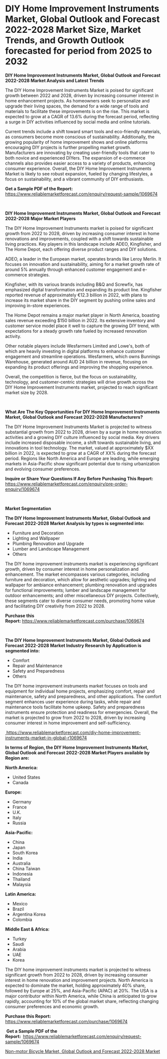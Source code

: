 <p><h1>DIY Home Improvement Instruments Market, Global Outlook and Forecast 2022-2028 Market Size, Market Trends, and Growth Outlook forecasted for period from 2025 to 2032</h1></p><p><strong>DIY Home Improvement Instruments Market, Global Outlook and Forecast 2022-2028 Market Analysis and Latest Trends</strong></p>
<p><p>The DIY Home Improvement Instruments Market is poised for significant growth between 2022 and 2028, driven by increasing consumer interest in home enhancement projects. As homeowners seek to personalize and upgrade their living spaces, the demand for a wide range of tools and materials to facilitate these improvements is on the rise. This market is expected to grow at a CAGR of 13.6% during the forecast period, reflecting a surge in DIY activities influenced by social media and online tutorials.</p><p>Current trends include a shift toward smart tools and eco-friendly materials, as consumers become more conscious of sustainability. Additionally, the growing popularity of home improvement shows and online platforms encouraging DIY projects is further propelling market growth. Manufacturers are innovating by creating user-friendly tools that cater to both novice and experienced DIYers. The expansion of e-commerce channels also provides easier access to a variety of products, enhancing consumer experience. Overall, the DIY Home Improvement Instruments Market is likely to see robust expansion, fueled by changing lifestyles, a focus on sustainability, and a vibrant community of DIY enthusiasts.</p></p>
<p><strong>Get a Sample PDF of the Report:&nbsp;</strong> <a href="https://www.reliablemarketforecast.com/enquiry/request-sample/1069674?utm_campaign=3050&utm_medium=2&utm_source=Github&utm_content=ia&utm_term=21032025&utm_id=diy-home-improvement-instruments-market-global-outlook-and-forecast-2022-2028">https://www.reliablemarketforecast.com/enquiry/request-sample/1069674</a></p>
<p>&nbsp;</p>
<p><strong>DIY Home Improvement Instruments Market, Global Outlook and Forecast 2022-2028 Major Market Players</strong></p>
<p><p>The DIY Home Improvement Instruments market is poised for significant growth from 2022 to 2028, driven by increasing consumer interest in home renovations and improvements, coupled with a shift towards sustainable living practices. Key players in this landscape include ADEO, Kingfisher, and The Home Depot, each offering diverse product ranges and DIY solutions.</p><p>ADEO, a leader in the European market, operates brands like Leroy Merlin. It focuses on innovation and sustainability, aiming for a market growth rate of around 5% annually through enhanced customer engagement and e-commerce strategies.</p><p>Kingfisher, with its various brands including B&Q and Screwfix, has emphasized digital transformation and expanding its product line. Kingfisher reported revenue of approximately €12.3 billion in 2022, with plans to increase its market share in the DIY segment by pushing online sales and improving in-store experiences.</p><p>The Home Depot remains a major market player in North America, boasting sales revenue exceeding $150 billion in 2022. Its extensive inventory and customer service model place it well to capture the growing DIY trend, with expectations for a steady growth rate fueled by increased renovation activity.</p><p>Other notable players include Wesfarmers Limited and Lowe's, both of which are heavily investing in digital platforms to enhance customer engagement and streamline operations. Wesfarmers, which owns Bunnings Warehouse, generated around AUD 24 billion in revenue, focusing on expanding its product offerings and improving the shopping experience.</p><p>Overall, the competition is fierce, but the focus on sustainability, technology, and customer-centric strategies will drive growth across the DIY Home Improvement Instruments market, projected to reach significant market size by 2028.</p></p>
<p>&nbsp;</p>
<p><strong>What Are The Key Opportunities For DIY Home Improvement Instruments Market, Global Outlook and Forecast 2022-2028 Manufacturers?</strong></p>
<p><p>The DIY Home Improvement Instruments Market is projected to witness substantial growth from 2022 to 2028, driven by a surge in home renovation activities and a growing DIY culture influenced by social media. Key drivers include increased disposable income, a shift towards sustainable living, and innovations in tool technology. The market, valued at approximately $XX billion in 2022, is expected to grow at a CAGR of XX% during the forecast period. Regions like North America and Europe are leading, while emerging markets in Asia-Pacific show significant potential due to rising urbanization and evolving consumer preferences.</p></p>
<p><strong>Inquire or Share Your Questions If Any Before Purchasing This Report:</strong> <a href="https://www.reliablemarketforecast.com/enquiry/pre-order-enquiry/1069674?utm_campaign=3050&utm_medium=2&utm_source=Github&utm_content=ia&utm_term=21032025&utm_id=diy-home-improvement-instruments-market-global-outlook-and-forecast-2022-2028">https://www.reliablemarketforecast.com/enquiry/pre-order-enquiry/1069674</a></p>
<p>&nbsp;</p>
<p><strong>Market Segmentation</strong></p>
<p><strong>The DIY Home Improvement Instruments Market, Global Outlook and Forecast 2022-2028 Market Analysis by types is segmented into:</strong></p>
<p><ul><li>Furniture and Decoration</li><li>Lighting and Wallpaper</li><li>Plumbing Renovation and Upgrade</li><li>Lumber and Landscape Management</li><li>Others</li></ul></p>
<p><p>The DIY home improvement instruments market is experiencing significant growth, driven by consumer interest in home personalization and enhancement. The market encompasses various categories, including furniture and decoration, which allow for aesthetic upgrades; lighting and wallpaper for ambiance enhancement; plumbing renovation and upgrades for functional improvements; lumber and landscape management for outdoor enhancements; and other miscellaneous DIY projects. Collectively, these segments cater to diverse consumer needs, promoting home value and facilitating DIY creativity from 2022 to 2028.</p></p>
<p><strong>Purchase this Report:&nbsp;</strong><a href="https://www.reliablemarketforecast.com/purchase/1069674?utm_campaign=3050&utm_medium=2&utm_source=Github&utm_content=ia&utm_term=21032025&utm_id=diy-home-improvement-instruments-market-global-outlook-and-forecast-2022-2028">https://www.reliablemarketforecast.com/purchase/1069674</a></p>
<p>&nbsp;</p>
<p><strong>The DIY Home Improvement Instruments Market, Global Outlook and Forecast 2022-2028 Market Industry Research by Application is segmented into:</strong></p>
<p><ul><li>Comfort</li><li>Repair and Maintenance</li><li>Safety and Preparedness</li><li>Others</li></ul></p>
<p><p>The DIY home improvement instruments market focuses on tools and equipment for individual home projects, emphasizing comfort, repair and maintenance, safety and preparedness, and other applications. The comfort segment enhances user experience during tasks, while repair and maintenance tools facilitate home upkeep. Safety and preparedness instruments ensure protection and readiness for emergencies. Overall, the market is projected to grow from 2022 to 2028, driven by increasing consumer interest in home improvement and self-sufficiency.</p></p>
<p><a href="https://www.reliablemarketforecast.com/diy-home-improvement-instruments-market-in-global-r1069674?utm_campaign=3050&utm_medium=2&utm_source=Github&utm_content=ia&utm_term=21032025&utm_id=diy-home-improvement-instruments-market-global-outlook-and-forecast-2022-2028">&nbsp;https://www.reliablemarketforecast.com/diy-home-improvement-instruments-market-in-global-r1069674</a></p>
<p><strong>In terms of Region, the DIY Home Improvement Instruments Market, Global Outlook and Forecast 2022-2028 Market Players available by Region are:</strong></p>
<p>
    <p> <strong> North America: </strong>
        <ul>
            <li>United States</li>
            <li>Canada</li>
        </ul>
        </p> 
    <p> <strong> Europe: </strong>
        <ul>
            <li>Germany</li>
            <li>France</li>
            <li>U.K.</li>
            <li>Italy</li>
            <li>Russia</li>
        </ul>
        </p> 
    <p> <strong> Asia-Pacific: </strong>
        <ul>
            <li>China</li>
            <li>Japan</li>
            <li>South Korea</li>
            <li>India</li>
            <li>Australia</li>
            <li>China Taiwan</li>
            <li>Indonesia</li>
            <li>Thailand</li>
            <li>Malaysia</li>
        </ul>
        </p> 
    <p> <strong> Latin America: </strong>
        <ul>
            <li>Mexico</li>
            <li>Brazil</li>
            <li>Argentina Korea</li>
            <li>Colombia</li>
        </ul>
        </p> 
    <p> <strong> Middle East & Africa: </strong>
        <ul>
            <li>Turkey</li>
            <li>Saudi</li>
            <li>Arabia</li>
            <li>UAE</li>
            <li>Korea</li>
        </ul>
    </p>
    </p>
<p><p>The DIY home improvement instruments market is projected to witness significant growth from 2022 to 2028, driven by increasing consumer interest in home renovation and improvement projects. North America is expected to dominate the market, holding approximately 40% share, followed by Europe at 25%, and Asia-Pacific (APAC) at 20%. The USA is a major contributor within North America, while China is anticipated to grow rapidly, accounting for 10% of the global market share, reflecting changing consumer preferences and economic growth.</p></p>
<p><strong>Purchase this Report: </strong><a href="https://www.reliablemarketforecast.com/purchase/1069674?utm_campaign=3050&utm_medium=2&utm_source=Github&utm_content=ia&utm_term=21032025&utm_id=diy-home-improvement-instruments-market-global-outlook-and-forecast-2022-2028">https://www.reliablemarketforecast.com/purchase/1069674</a></p>
<p>&nbsp;<strong>Get a Sample PDF of the Report:&nbsp;&nbsp;</strong><a href="https://www.reliablemarketforecast.com/enquiry/request-sample/1069674?utm_campaign=3050&utm_medium=2&utm_source=Github&utm_content=ia&utm_term=21032025&utm_id=diy-home-improvement-instruments-market-global-outlook-and-forecast-2022-2028">https://www.reliablemarketforecast.com/enquiry/request-sample/1069674</a></p>
<p><strong></strong></p>
<p><p><a href="https://github.com/bholdsfofie/Market-Research-Report-List-1/blob/main/non-motor-bicycle-market-global-outlook-and-forecast-2022-2028-market.md?utm_campaign=3050&utm_medium=2&utm_source=Github&utm_content=ia&utm_term=21032025&utm_id=diy-home-improvement-instruments-market-global-outlook-and-forecast-2022-2028">Non-motor Bicycle Market, Global Outlook and Forecast 2022-2028 Market</a></p></p>